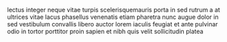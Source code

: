 lectus integer neque vitae turpis scelerisquemauris porta in sed rutrum a at
ultrices vitae lacus phasellus venenatis etiam pharetra nunc augue dolor in sed
vestibulum convallis libero auctor lorem iaculis feugiat et ante pulvinar odio
in tortor porttitor proin sapien et nibh quis velit sollicitudin platea